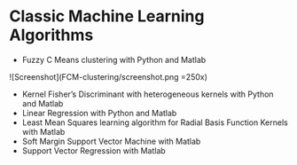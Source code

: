 # Classic Machine Learning Algorithms

- Fuzzy C Means clustering with Python and Matlab

![Screenshot](FCM-clustering/screenshot.png =250x)

- Kernel Fisher’s Discriminant with heterogeneous kernels with Python and Matlab
- Linear Regression with Python and Matlab
- Least Mean Squares learning algorithm for Radial Basis Function Kernels with Matlab
- Soft Margin Support Vector Machine with Matlab
- Support Vector Regression with Matlab
